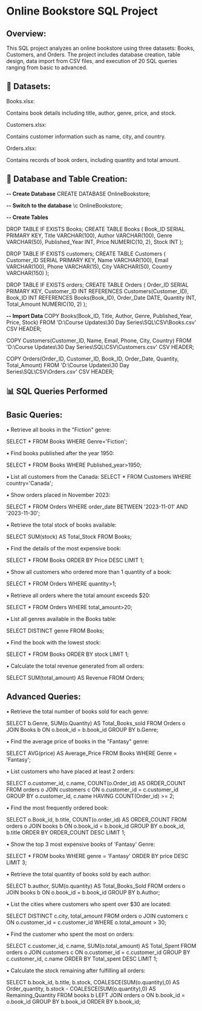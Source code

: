 # Online Bookstore SQL Project

## Overview:
This SQL project analyzes an online bookstore using three datasets: Books, Customers, and Orders. The project includes database creation, table design, data import from CSV files, and execution of 20 SQL queries ranging from basic to advanced.

## 📌 Datasets:

Books.xlsx: <a href="https://github.com/Sunil-Rathod/Online-Bookstore-SQL-Project/blob/main/Books.csv"> </a>

Contains book details including title, author, genre, price, and stock. 

Customers.xlsx: <a href= "https://github.com/Sunil-Rathod/Online-Bookstore-SQL-Project/blob/main/Customers.csv"> </a>

Contains customer information such as name, city, and country.

Orders.xlsx: <a href= "https://github.com/Sunil-Rathod/Online-Bookstore-SQL-Project/blob/main/Orders.csv"> </a>

Contains records of book orders, including quantity and total amount.

## 🧩 Database and Table Creation:

**-- Create Database**
CREATE DATABASE OnlineBookstore;

**-- Switch to the database**
\c OnlineBookstore;

**-- Create Tables**

DROP TABLE IF EXISTS Books;
CREATE TABLE Books (
Book_ID SERIAL PRIMARY KEY,
Title VARCHAR(100),
Author VARCHAR(100),
Genre VARCHAR(50),
Published_Year INT,
Price NUMERIC(10, 2),
Stock INT
);


DROP TABLE IF EXISTS customers;
CREATE TABLE Customers (
Customer_ID SERIAL PRIMARY KEY,
Name VARCHAR(100),
Email VARCHAR(100),
Phone VARCHAR(15),
City VARCHAR(50),
Country VARCHAR(150)
);


DROP TABLE IF EXISTS orders;
CREATE TABLE Orders (
Order_ID SERIAL PRIMARY KEY,
Customer_ID INT REFERENCES Customers(Customer_ID),
Book_ID INT REFERENCES Books(Book_ID),
Order_Date DATE,
Quantity INT,
Total_Amount NUMERIC(10, 2)
);


**-- Import Data**
COPY Books(Book_ID, Title, Author, Genre, Published_Year, Price, Stock)
FROM 'D:\Course Updates\30 Day Series\SQL\CSV\Books.csv'
CSV HEADER;

COPY Customers(Customer_ID, Name, Email, Phone, City, Country)
FROM 'D:\Course Updates\30 Day Series\SQL\CSV\Customers.csv'
CSV HEADER;

COPY Orders(Order_ID, Customer_ID, Book_ID, Order_Date, Quantity, Total_Amount)
FROM 'D:\Course Updates\30 Day Series\SQL\CSV\Orders.csv'
CSV HEADER;

## 📊 SQL Queries Performed

## Basic Queries:

• Retrieve all books in the "Fiction" genre:

SELECT * FROM Books
WHERE Genre='Fiction';


• Find books published after the year 1950:

SELECT * FROM Books
WHERE Published_year>1950;


• List all customers from the Canada:
SELECT * FROM Customers
WHERE country='Canada';


• Show orders placed in November 2023:

SELECT * FROM Orders
WHERE order_date BETWEEN '2023-11-01' AND '2023-11-30';


• Retrieve the total stock of books available:

SELECT SUM(stock) AS Total_Stock
FROM Books;


• Find the details of the most expensive book:

SELECT * FROM Books
ORDER BY Price DESC
LIMIT 1;


• Show all customers who ordered more than 1 quantity of a book:

SELECT * FROM Orders
WHERE quantity>1;


• Retrieve all orders where the total amount exceeds $20:

SELECT * FROM Orders
WHERE total_amount>20;


• List all genres available in the Books table:

SELECT DISTINCT genre FROM Books;


• Find the book with the lowest stock:

SELECT * FROM Books
ORDER BY stock
LIMIT 1;


• Calculate the total revenue generated from all orders:

SELECT SUM(total_amount) AS Revenue
FROM Orders;


## Advanced Queries:

• Retrieve the total number of books sold for each genre:

SELECT b.Genre, SUM(o.Quantity) AS Total_Books_sold
FROM Orders o
JOIN Books b ON o.book_id = b.book_id
GROUP BY b.Genre;


• Find the average price of books in the "Fantasy" genre:

SELECT AVG(price) AS Average_Price
FROM Books
WHERE Genre = 'Fantasy';


• List customers who have placed at least 2 orders:

SELECT o.customer_id, c.name, COUNT(o.Order_id) AS ORDER_COUNT
FROM orders o
JOIN customers c ON o.customer_id = c.customer_id
GROUP BY o.customer_id, c.name
HAVING COUNT(Order_id) >= 2;


• Find the most frequently ordered book:

SELECT o.Book_id, b.title, COUNT(o.order_id) AS ORDER_COUNT
FROM orders o
JOIN books b ON o.book_id = b.book_id
GROUP BY o.book_id, b.title
ORDER BY ORDER_COUNT DESC
LIMIT 1;


• Show the top 3 most expensive books of 'Fantasy' Genre:

SELECT * FROM books
WHERE genre = 'Fantasy'
ORDER BY price DESC
LIMIT 3;


• Retrieve the total quantity of books sold by each author:

SELECT b.author, SUM(o.quantity) AS Total_Books_Sold
FROM orders o
JOIN books b ON o.book_id = b.book_id
GROUP BY b.Author;


• List the cities where customers who spent over $30 are located:

SELECT DISTINCT c.city, total_amount
FROM orders o
JOIN customers c ON o.customer_id = c.customer_id
WHERE o.total_amount > 30;


• Find the customer who spent the most on orders:

SELECT c.customer_id, c.name, SUM(o.total_amount) AS Total_Spent
FROM orders o
JOIN customers c ON o.customer_id = c.customer_id
GROUP BY c.customer_id, c.name
ORDER BY Total_spent DESC
LIMIT 1;


• Calculate the stock remaining after fulfilling all orders:

SELECT b.book_id, b.title, b.stock, COALESCE(SUM(o.quantity),0) AS Order_quantity,
b.stock - COALESCE(SUM(o.quantity),0) AS Remaining_Quantity
FROM books b
LEFT JOIN orders o ON b.book_id = o.book_id
GROUP BY b.book_id
ORDER BY b.book_id;
